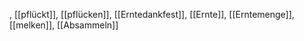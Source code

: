 , [[pflückt]], [[pflücken]], [[Erntedankfest]], [[Ernte]], [[Erntemenge]], [[melken]], [[Absammeln]]